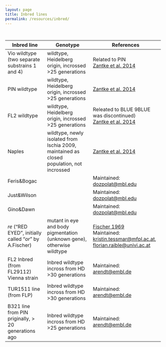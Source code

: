 ```yaml
---
layout: page
title: Inbred lines
permalink: /resources/inbred/
---
```

<br>

| Inbred line | Genotype | References |
| -------- | ----------- | ------------ |
| Vio wildtype <br> (two separate substrains 1 and 4) | wildtype, Heidelberg origin, incrossed >25 generations | Related to PIN <br> [Zantke et al. 2014](https://pubmed.ncbi.nlm.nih.gov/24807110/) |
| PIN wildtype | wildtype, Heidelberg origin, incrossed >25 generations | [Zantke et al. 2014](https://pubmed.ncbi.nlm.nih.gov/24807110/) |
| FL2 wildtype | wildtype, Heidelberg origin, incrossed >25 generations | Releated to BLUE 9BLUE was discontinued) <br> [Zantke et al. 2014](https://pubmed.ncbi.nlm.nih.gov/24807110/) |
| Naples | wildtype, newly isolated from Ischia 2009, maintained as closed population, not incrossed | [Zantke et al. 2014](https://pubmed.ncbi.nlm.nih.gov/24807110/) |
| Feris&Bogac | | Maintained: dozpolat@mbl.edu |
| Just&Wilson | | Maintained: dozpolat@mbl.edu |
| Gino&Dawn | | Maintained: dozpolat@mbl.edu |
| *re* (“RED EYED”, initially called “*or*” by A.Fischer) | mutant in eye and body pigmentation (unknown gene), otherwise wildtype | [Fischer 1969](https://link.springer.com/article/10.1007/BF00334235) <br> Maintained: kristin.tessmar@mfpl.ac.at, <br> florian.raible@univi.ac.at |
| FL2 Inbred (from FL29112) Vienna strain | Inbred wildtype incross from HD >30 generations | Maintained: arendt@embl.de |
| TUR1511 line (from FLP) | Inbred wildtype incross from HD >30 generations | Maintained: arendt@embl.de |
| B321 line from PIN priginally, > 20 generations ago | Inbred wildtype incross from HD >25 generations | Maintained: arendt@embl.de |
